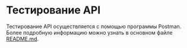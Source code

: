 # Тестирование API 
Тестирование API осуществляется с помощью программы Postman.
Более подробную информацию можно узнать в основном файле [README.md](../README.md). 